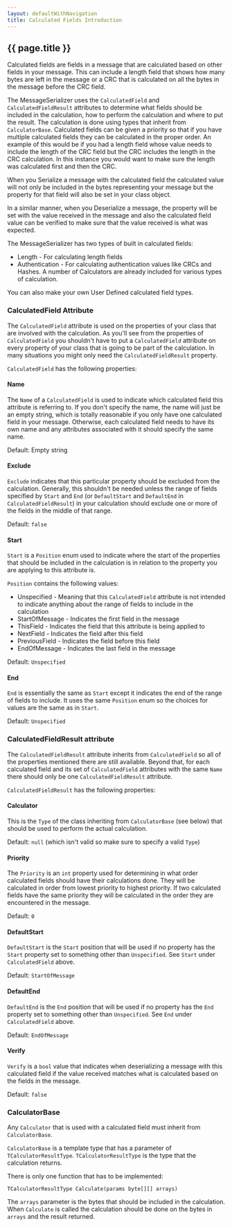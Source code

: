 ```yaml
---
layout: defaultWithNavigation
title: Calculated Fields Introduction
---
```

## {{ page.title }}

Calculated fields are fields in a message that are calculated based on other fields in your message.  This can
include a length field that shows how many bytes are left in the message or a CRC that is calculated on all the
bytes in the message before the CRC field.

The MessageSerializer uses the `CalculatedField` and `CalculatedFieldResult` attributes to determine what fields
should be included in the calculation, how to perform the calculation and where to put the result.  The calculation
is done using types that inherit from `CalculatorBase`.
Calculated fields can be given a priority so that if you have multiple calculated fields they can be calculated 
in the proper order.  An example of this would be if you had a length field whose value needs to include the length
of the CRC field but the CRC includes the length in the CRC calculation.  In this instance you would want to
make sure the length was calculated first and then the CRC.

When you Serialize a message with the calculated field the calculated value will not only be included in the bytes
representing your message but the property for that field will also be set in your class object.

In a similar manner, when you Deserialize a message, the property will be set with the value received in the message
and also the calculated field value can be verified to make sure that the value received is what was expected.

The MessageSerializer has two types of built in calculated fields:
* <makeLink link="CalculatedFieldsLength">Length</makeLink> - For calculating length fields
* <makeLink link="CalculatedFieldsAuthentication">Authentication</makeLink> - For calculating authentication values like CRCs and Hashes.
A number of Calculators are already included for various types of calculation.

You can also make your own <makeLink link="CalculatedFieldsUserDefined">User Defined</makeLink> calculated field types.

### CalculatedField Attribute

The `CalculatedField` attribute is used on the properties of your class that are involved with the calculation.  As you'll
see from the properties of `CalculatedField` you shouldn't have to put a `CalculatedField` attribute on every property of
your class that is going to be part of the calculation. In many situations you might only need the `CalculatedFieldResult` property.

`CalculatedField` has the following properties:

#### Name

The `Name` of a `CalculatedField` is used to indicate which calculated field this attribute is referring to.
If you don't specify the name, the name will just be an empty string, which is totally reasonable if you only have one calculated
field in your message.  Otherwise, each calculated field needs to have its own name and any attributes associated with it
should specify the same name.

Default: Empty string

#### Exclude

`Exclude` indicates that this particular property should be excluded from the calculation.  Generally, this shouldn't be needed
unless the range of fields specified by `Start` and `End` (or `DefaultStart` and `DefaultEnd` in `CalculatedFieldResult`) in your calculation 
should exclude one or more of the fields in the middle of that range.

Default: `false`

#### Start

`Start` is a `Position` enum used to indicate where the start of the properties that should be included in the calculation is in relation to the
property you are applying to this attribute is.

`Position` contains the following values:
* Unspecified - Meaning that this `CalculatedField` attribute is not intended to indicate anything about the range of fields to include in the calculation
* StartOfMessage - Indicates the first field in the message
* ThisField - Indicates the field that this attribute is being applied to
* NextField - Indicates the field after this field
* PreviousField - Indicates the field before this field
* EndOfMessage - Indicates the last field in the message

Default: `Unspecified`

#### End

`End` is essentially the same as `Start` except it indicates the end of the range of fields to include.  It uses the same `Position` enum so 
the choices for values are the same as in `Start`.

Default: `Unspecified`

### CalculatedFieldResult attribute

The `CalculatedFieldResult` attribute inherits from `CalculatedField` so all of the properties mentioned there are still available.
Beyond that, for each calculated field and its set of `CalculatedField` attributes with the same `Name` there should only be one `CalculatedFieldResult`
attribute.

`CalculatedFieldResult` has the following properties:

#### Calculator

This is the `Type` of the class inheriting from `CalculatorBase` (see below) that should be used to perform the actual calculation.

Default: `null` (which isn't valid so make sure to specify a valid `Type`)

#### Priority

The `Priority` is an `int` property used for determining in what order calculated fields should have their calculations done.  They will be calculated
in order from lowest priority to highest priority.  If two calculated fields have the same priority they will be calculated in the order
they are encountered in the message.

Default: `0`

#### DefaultStart

`DefaultStart` is the `Start` position that will be used if no property has the `Start` property set to something other than `Unspecified`.
See `Start` under `CalculatedField` above.

Default: `StartOfMessage`

#### DefaultEnd

`DefaultEnd` is the `End` position that will be used if no property has the `End` property set to something other than `Unspecified`.
See `End` under `CalculatedField` above.

Default: `EndOfMessage`

#### Verify

`Verify` is a `bool` value that indicates when deserializing a message with this calculated field if the value received matches what is
calculated based on the fields in the message.

Default: `false`

### CalculatorBase

Any `Calculator` that is used with a calculated field must inherit from `CalculatorBase`.

`CalculatorBase` is a template type that has a parameter of `TCalculatorResultType`.  `TCalculatorResultType` is the
type that the calculation returns.

There is only one function that has to be implemented:

```charp
TCalculatorResultType Calculate(params byte[][] arrays)
```

The `arrays` parameter is the bytes that should be included in the calculation.  When `Calculate` is called the calculation
should be done on the bytes in `arrays` and the result returned.

